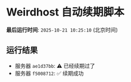 # Weirdhost 自动续期脚本

**最后运行时间**: `2025-10-21 10:25:10` (北京时间)

## 运行结果

- 服务器 `ae1d37bb`: ⚠️ 已经续期过了
- 服务器 `f5008712`: ✅ 续期成功
